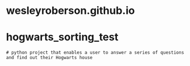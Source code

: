 # wesleyroberson.github.io

# hogwarts_sorting_test
    # python project that enables a user to answer a series of questions and find out their Hogwarts house
